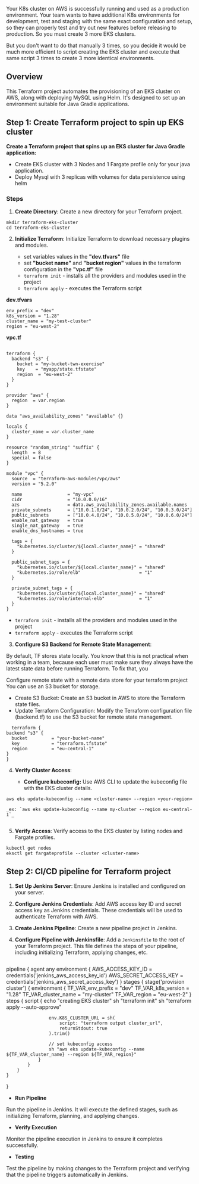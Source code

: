 Your K8s cluster on AWS is successfully running and used as a production environment. Your team wants to have additional K8s environments for development, test and staging with the same exact configuration and setup, so they can properly test and try out new features before releasing to production. So you must create 3 more EKS clusters.

But you don't want to do that manually 3 times, so you decide it would be much more efficient to script creating the EKS cluster and execute that same script 3 times to create 3 more identical environments.

## Overview

This Terraform project automates the provisioning of an EKS cluster on AWS, along with deploying MySQL using Helm. It's designed to set up an environment suitable for Java Gradle applications.

## Step 1: Create Terraform project to spin up EKS cluster

**Create a Terraform project that spins up an EKS cluster for Java Gradle application:**
   - Create EKS cluster with 3 Nodes and 1 Fargate profile only for your java application.
   - Deploy Mysql with 3 replicas with volumes for data persistence using helm


### Steps

1. **Create Directory**: Create a new directory for your Terraform project.

```
mkdir terraform-eks-cluster
cd terraform-eks-cluster
```



2. **Initialize Terraform**: Initialize Terraform to download necessary plugins and modules.

   - set variables values in the **"dev.tfvars"** file
   - set **"bucket name"** and **"bucket region"** values in the terraform configuration in the **"vpc.tf"** file
   - `terraform init` - installs all the providers and modules used in the project
   - `terraform apply` - executes the Terraform script


**dev.tfvars**

```
env_prefix = "dev"
k8s_version = "1.28"
cluster_name = "my-test-cluster"
region = "eu-west-2"

```


**vpc.tf**

```

terraform {
  backend "s3" {
    bucket = "my-bucket-twn-exercise"
    key    = "myapp/state.tfstate"
    region  = "eu-west-2"
  }
}

provider "aws" {
  region  = var.region
}

data "aws_availability_zones" "available" {}

locals {
  cluster_name = var.cluster_name 
}

resource "random_string" "suffix" {
  length  = 8
  special = false
}

module "vpc" {
  source  = "terraform-aws-modules/vpc/aws"
  version = "5.2.0"

  name                 = "my-vpc"
  cidr                 = "10.0.0.0/16"
  azs                  = data.aws_availability_zones.available.names
  private_subnets      = ["10.0.1.0/24", "10.0.2.0/24", "10.0.3.0/24"]
  public_subnets       = ["10.0.4.0/24", "10.0.5.0/24", "10.0.6.0/24"]
  enable_nat_gateway   = true
  single_nat_gateway   = true
  enable_dns_hostnames = true

  tags = {
    "kubernetes.io/cluster/${local.cluster_name}" = "shared"
  }

  public_subnet_tags = {
    "kubernetes.io/cluster/${local.cluster_name}" = "shared"
    "kubernetes.io/role/elb"                      = "1"
  }

  private_subnet_tags = {
    "kubernetes.io/cluster/${local.cluster_name}" = "shared"
    "kubernetes.io/role/internal-elb"             = "1"
  }
}

```

- `terraform init` - installs all the providers and modules used in the project
- `terraform apply` - executes the Terraform script
  

3. **Configure S3 Backend for Remote State Management**:

By default, TF stores state locally. You know that this is not practical when working in a team, because each user must make sure they always have the latest state data before running Terraform. To fix that, you

Configure remote state with a remote data store for your terraform project
You can use an S3 bucket for storage.


   - Create S3 Bucket: Create an S3 bucket in AWS to store the Terraform state files.
   - Update Terraform Configuration: Modify the Terraform configuration file (backend.tf) to use the S3 bucket for remote state management.

  ```
    terraform {
  backend "s3" {
    bucket         = "your-bucket-name"
    key            = "terraform.tfstate"
    region         = "eu-central-1"
  }
}
```


4. **Verify Cluster Access**:

    - **Configure kubeconfig:** Use AWS CLI to update the kubeconfig file with the EKS cluster details.


```
aws eks update-kubeconfig --name <cluster-name> --region <your-region>

_ex: `aws eks update-kubeconfig --name my-cluster --region eu-central-1`_


```

5. **Verify Access**: Verify access to the EKS cluster by listing nodes and Fargate profiles.

```
kubectl get nodes
eksctl get fargateprofile --cluster <cluster-name>
```

## Step 2: CI/CD pipeline for Terraform project


1. **Set Up Jenkins Server**: Ensure Jenkins is installed and configured on your server.

2. **Configure Jenkins Credentials**: Add AWS access key ID and secret access key as Jenkins credentials. These credentials will be used to authenticate Terraform with AWS.

3. **Create Jenkins Pipeline**: Create a new pipeline project in Jenkins.

4. **Configure Pipeline with Jenkinsfile**: Add a `Jenkinsfile` to the root of your Terraform project. This file defines the steps of your pipeline, including initializing Terraform, applying changes, etc.

   ```
   
pipeline {
    agent any
    environment {
        AWS_ACCESS_KEY_ID = credentials('jenkins_aws_access_key_id')
        AWS_SECRET_ACCESS_KEY = credentials('jenkins_aws_secret_access_key')
    }
    stages {
        stage('provision cluster') {
            environment {
                TF_VAR_env_prefix = "dev"
                TF_VAR_k8s_version = "1.28"
                TF_VAR_cluster_name = "my-cluster"
                TF_VAR_region = "eu-west-2"
            }
            steps {
                script {
                    echo "creating EKS cluster"
                    sh "terraform init"
                    sh "terraform apply --auto-approve"
                    
                    env.K8S_CLUSTER_URL = sh(
                        script: "terraform output cluster_url",
                        returnStdout: true
                    ).trim()
                    
                    // set kubeconfig access
                    sh "aws eks update-kubeconfig --name ${TF_VAR_cluster_name} --region ${TF_VAR_region}"
                }
            }
        }
    }
}

- **Run Pipeline**

Run the pipeline in Jenkins. It will execute the defined stages, such as initializing Terraform, planning, and applying changes.

- **Verify Execution**

Monitor the pipeline execution in Jenkins to ensure it completes successfully.

- **Testing**

Test the pipeline by making changes to the Terraform project and verifying that the pipeline triggers automatically in Jenkins.

